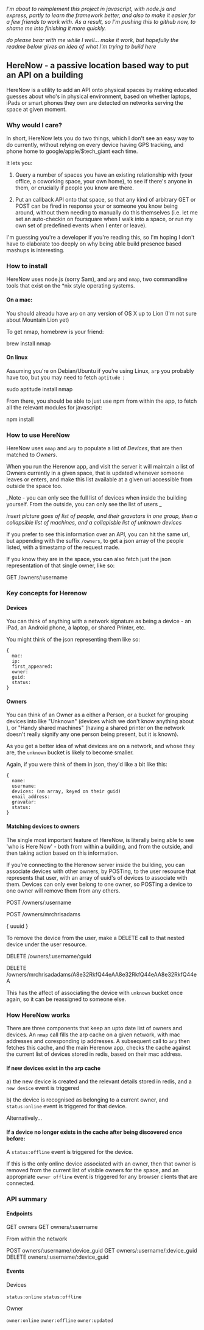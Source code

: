 
_I'm about to reimplement this project in javascript, with node.js and express, partly to learn the framework better, and also to make it easier for a few friends to work with. As a result, so I'm pushing this to github now, to shame me into finishing it more quickly._

_do please bear with me while I well… make it work, but hopefully the readme below gives an idea of what I'm trying to build here_

## HereNow - a passive location based way to put an API on a building

HereNow is a utility to add an API onto physical spaces by making
educated guesses about who's in physical environment, based on whether
laptops, iPads or smart phones they own are detected on networks serving
the space at given moment.

### Why would I care?

In short, HereNow lets you do two things, which I don't see an easy way to do currently, without relying on every device having GPS tracking, and phone home to google/apple/$tech_giant each time.

It lets you:

1) Query a number of spaces you have an existing relationship with (your office, a coworking space, your own home), to see if there's anyone in them, or crucially if people you know are there.

2) Put an callback API onto that space, so that any kind of arbitrary GET or POST can be fired in response your or someone you know being around, without them needing to manually do this themselves (i.e. let me set an auto-checkin on foursquare when I walk into a space, or run my own set of predefined events when I enter or leave). 

I'm guessing you're a developer if you're reading this, so I'm hoping I don't have to elaborate too deeply on why being able build presence based mashups is interesting.

### How to install

HereNow uses node.js (sorry Sam), and `arp` and `nmap`, two commandline tools that exist on the *nix style operating systems.

#### On a mac:

You should alreadu have `arp` on any version of OS X up to Lion (I'm not sure about Mountain Lion yet)

To get nmap, homebrew is your friend:

  brew install nmap

#### On linux

Assuming you're on Debian/Ubuntu if you're using Linux, `arp` you probably have too, but you may need to fetch `aptitude `:

  sudo aptitude install nmap

From there, you should be able to just use npm from within the app, to fetch all the relevant modules for javascript:

  npm install


### How to use HereNow

HereNow uses `nmap` and `arp` to populate a list of _Devices_, that are then matched to _Owners_.

When you run the Herenow app, and visit the server it will maintain a list of Owners currently in a given space, that is updated whenever someone leaves or enters, and make this list available at a given url accessible from outside the space too.

_Note - you can only see the full list of devices when inside the building yourself. From the outside, you can only see the list of users _

_insert picture goes of list of people, and their gravatars in one group, then a collapsible list of machines, and a collapisble list of unknown devices_

If you prefer to see this information over an API, you can hit the same url, but appending with the suffix `/owners`, to get a json array of the people listed, with a timestamp of the request made.

If you know they are in the space, you can also fetch just the json representation of that single owner, like so:

GET /owners/:username



### Key concepts for Herenow

#### Devices

You can think of anything with a network signature as being a device - an iPad, an Android phone, a laptop, or shared Printer, etc.

You might think of the json representing them like so:

    { 
      mac:
      ip:
      first_appeared:
      owner:
      guid:
      status:
    }

#### Owners

You can think of an Owner as a either a Person, or a bucket for grouping devices into like "Unknown" (devices which we don't know anything about ), or "Handy shared machines" (having a shared printer on the network doesn't really signify any one person being present, but it is known).

As you get a better idea of what devices are on a network, and whose they are, the `unknown` bucket is likely to become smaller.

Again, if you were think of them in json, they'd like a bit like this:

    {
      name:
      username:
      devices: (an array, keyed on their guid)
      email_address:
      gravatar:
      status:
    }

#### Matching devices to owners 

The single most important feature of HereNow, is literally being able to see 'who is Here Now' - both from within a building, and from the outside, and then taking action based on this information.

If you're connecting to the Herenow server inside the building, you can associate devices with other owners, by POSTing, to the user resource that represents that user, with an array of uuid's of devices to associate with them. Devices can only ever belong to one owner, so POSTing a device to one owner will remove them from any others.

POST /owners/:username

POST /owners/mrchrisadams

  { uuuid }

To remove the device from the user, make a DELETE call to that nested device under the user resource.

DELETE /owners/:username/:guid

DELETE /owners/mrchrisadadams/A8e32RkfQ44eAA8e32RkfQ44eAA8e32RkfQ44eA

This has the affect of associating the device with `unknown` bucket once again, so it can be reassigned to someone else.



### How HereNow works

There are three components that keep an upto date list of owners and devices. An `nmap` call fills the arp cache on a given network, with mac addresses and coresponding ip addresses. A subsequent call to `arp` then fetches this cache, and the main Herenow app, checks the cache against the current list of devices stored in redis, based on their mac address.

#### If new devices exist in the arp cache

a) the new device is created and the relevant details stored in redis, and a `new device` event is triggered

b) the device is recognised as belonging to a current owner, and `status:online` event is triggered for that device.

Alternatively…

#### If a device no longer exists in the cache after being discovered once before:

A `status:offline` event is triggered for the device. 

If this is the only online device associated with an owner, then that owner is removed from the current list of visible owners for the space, and an appropriate `owner offline` event is triggered for any browser clients that are connected.

### API summary

#### Endpoints

GET owners
GET owners/:username

From within the network

POST    owners/:username/:device_guid
GET     owners/:username/:device_guid
DELETE  owners/:username/:device_guid

#### Events

Devices

`status:online`
`status:offline`

Owner

`owner:online`
`owner:offline`
`owner:updated`